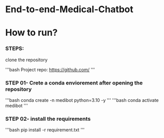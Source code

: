 # End-to-end-Medical-Chatbot


# How to run?
### STEPS:

clone the repository

'''bash
Project repo: https://github.com/
'''
### STEP 01- Crete a conda enviorement after opening the repository

'''bash
conda create -n medibot python=3.10 -y
'''
'''bash 
conda activate medibot
'''
### STEP 02- install the requirements

'''bash 
pip install -r requirement.txt
'''